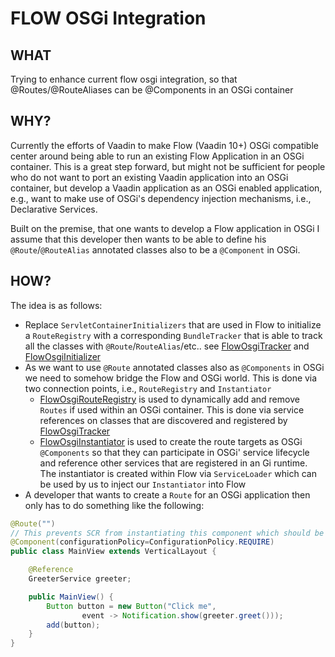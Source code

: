 # FLOW OSGi Integration

## WHAT
Trying to enhance current flow osgi integration, so that @Routes/@RouteAliases can be @Components in an OSGi container

## WHY?
Currently the efforts of Vaadin to make Flow (Vaadin 10+) OSGi compatible center around being able to run an existing Flow Application in an OSGi container. This is a great step forward, but might not be sufficient for people who do not want to port an existing Vaadin application into an OSGi container, but develop a Vaadin application as an OSGi  enabled application, e.g., want to make use of OSGi's dependency injection mechanisms, i.e., Declarative Services.

Built on the premise, that one wants to develop a Flow application in OSGi I assume that this developer then wants to be able to define his `@Route`/`@RouteAlias` annotated classes also to be a `@Component` in OSGi.

## HOW?
The idea is as follows:
* Replace `ServletContainerInitializers` that are used in Flow to initialize a `RouteRegistry` with a corresponding `BundleTracker` that is able to track all the classes with `@Route`/`RouteAlias`/etc.. see [FlowOsgiTracker](https://github.com/Sandared/flow-osgi/blob/master/flow.osgi.integration/src/main/java/io/jatoms/flow/osgi/integration/FlowOsgiTracker.java) and [FlowOsgiInitializer](https://github.com/Sandared/flow-osgi/blob/master/flow.osgi.integration/src/main/java/io/jatoms/flow/osgi/integration/FlowOsgiInitializer.java)
* As we want to use `@Route` annotated classes also as `@Components` in OSGi we need to somehow bridge the Flow and OSGi world. This is done via two connection points, i.e., `RouteRegistry` and `Instantiator`
  * [FlowOsgiRouteRegistry](https://github.com/Sandared/flow-osgi/blob/master/flow.osgi.integration/src/main/java/io/jatoms/flow/osgi/integration/FlowOsgiRouteRegistry.java) is used to dynamically add and remove `Routes` if used within an OSGi container. This is done via service references on classes that are discovered and registered by [FlowOsgiTracker](https://github.com/Sandared/flow-osgi/blob/master/flow.osgi.integration/src/main/java/io/jatoms/flow/osgi/integration/FlowOsgiTracker.java) 
  * [FlowOsgiInstantiator](https://github.com/Sandared/flow-osgi/blob/master/flow.osgi.integration/src/main/java/io/jatoms/flow/osgi/integration/FlowOsgiInstantiator.java) is used to create the route targets as OSGi `@Components` so that they can participate in OSGi' service lifecycle and reference other services that are registered in an Gi runtime. The instantiator is created within Flow via `ServiceLoader` which can be used by us to inject our `Instantiator` into Flow
* A developer that wants to create a `Route` for an OSGi application then only has to do something like the following:

```java
@Route("")
// This prevents SCR from instantiating this component which should be done by vaadin-osgi-intgration via config admin
@Component(configurationPolicy=ConfigurationPolicy.REQUIRE)
public class MainView extends VerticalLayout {

    @Reference
    GreeterService greeter;

    public MainView() {
        Button button = new Button("Click me",
                event -> Notification.show(greeter.greet()));
        add(button);
    }
}
```
